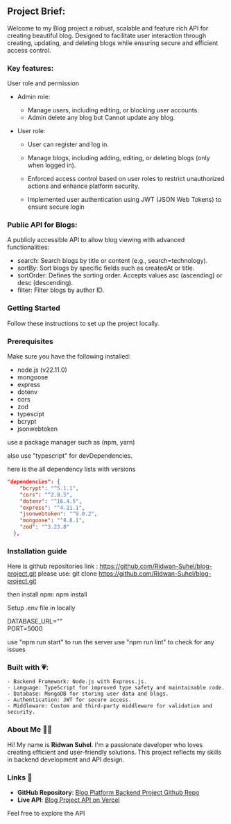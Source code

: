 ## Project Brief:

Welcome to my Blog project a robust, scalable and feature rich API for creating beautiful blog. Designed to facilitate user interaction through creating, updating, and deleting blogs while ensuring secure and efficient access control.

### Key features:
User role and permission
- Admin role: 
    - Manage users, including editing, or blocking user accounts.
    - Admin delete any blog but Cannot update any blog.

- User role: 
    - User can register and log in.
    - Manage blogs, including adding, editing, or deleting blogs (only when logged in).

    - Enforced access control based on user roles to restrict unauthorized actions and enhance platform security.

    - Implemented user authentication using JWT (JSON Web Tokens) to ensure secure login

### Public API for Blogs:
A publicly accessible API to allow blog viewing with advanced functionalities:
- search: Search blogs by title or content (e.g., search=technology).
- sortBy: Sort blogs by specific fields such as createdAt or title.
- sortOrder: Defines the sorting order. Accepts values asc (ascending) or desc (descending).
- filter: Filter blogs by author ID.

### Getting Started
Follow these instructions to set up the project locally.

### Prerequisites
Make sure you have the following installed:

 - node.js (v22.11.0)
 - mongoose
 - express
 - dotenv
 - cors
 - zod
 - typescipt
 - bcrypt
 - jsonwebtoken

use a package manager such as (npm, yarn)

also use "typescript" for devDependencies. 

here is the all dependency lists with versions
```json
"dependencies": {
    "bcrypt": "^5.1.1",
    "cors": "^2.8.5",
    "dotenv": "^16.4.5",
    "express": "^4.21.1",
    "jsonwebtoken": "^9.0.2",
    "mongoose": "^8.8.1",
    "zod": "^3.23.8"
  },
```

### Installation guide

Here is github repositories link : https://github.com/Ridwan-Suhel/blog-project.git
please use: git clone https://github.com/Ridwan-Suhel/blog-project.git

then install npm: npm install

Setup .env file in locally  

DATABASE_URL=""  
PORT=5000

use "npm run start" to run the server
use "npm run lint" to check for any issues

### Built with 💗:

    - Backend Framework: Node.js with Express.js.
    - Language: TypeScript for improved type safety and maintainable code.
    - Database: MongoDB for storing user data and blogs.
    - Authentication: JWT for secure access.
    - Middleware: Custom and third-party middleware for validation and security.

### About Me 🙋‍♂️
Hi! My name is **Ridwan Suhel**. I'm a passionate developer who loves creating efficient and user-friendly solutions. This project reflects my skills in backend development and API design.

### Links 🔗
- **GitHub Repository**: [Blog Platform Backend Project Github Repo](https://github.com/Ridwan-Suhel/blog-project.git)
- **Live API**: [Blog Project API on Vercel](https://blog-project-api-github.vercel.app/)

Feel free to explore the API